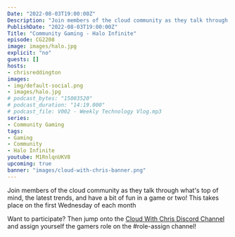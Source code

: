 ```yaml
---
Date: "2022-08-03T19:00:00Z"
Description: "Join members of the cloud community as they talk through what's top of mind, the latest trends, and have a bit of fun in a game or two! This takes place on the first Wednesday of each month"
PublishDate: "2022-08-03T19:00:00Z"
Title: "Community Gaming - Halo Infinite"
episode: CG2208
image: images/halo.jpg
explicit: "no"
guests: []
hosts:
- chrisreddington
images:
- img/default-social.png
- images/halo.jpg
# podcast_bytes: "15003520"
# podcast_duration: "14:19.000"
# podcast_file: V002 - Weekly Technology Vlog.mp3
series:
- Community Gaming
tags:
- Gaming
- Community
- Halo Infinite
youtube: M1RnlqnUKV8
upcoming: true
banner: "images/cloud-with-chris-banner.png"
---
```

Join members of the cloud community as they talk through what's top of mind, the latest trends, and have a bit of fun in a game or two! This takes place on the first Wednesday of each month

Want to participate? Then jump onto the [Cloud With Chris Discord Channel](https://discord.gg/9FJctHP9Zv) and assign yourself the gamers role on the #role-assign channel!